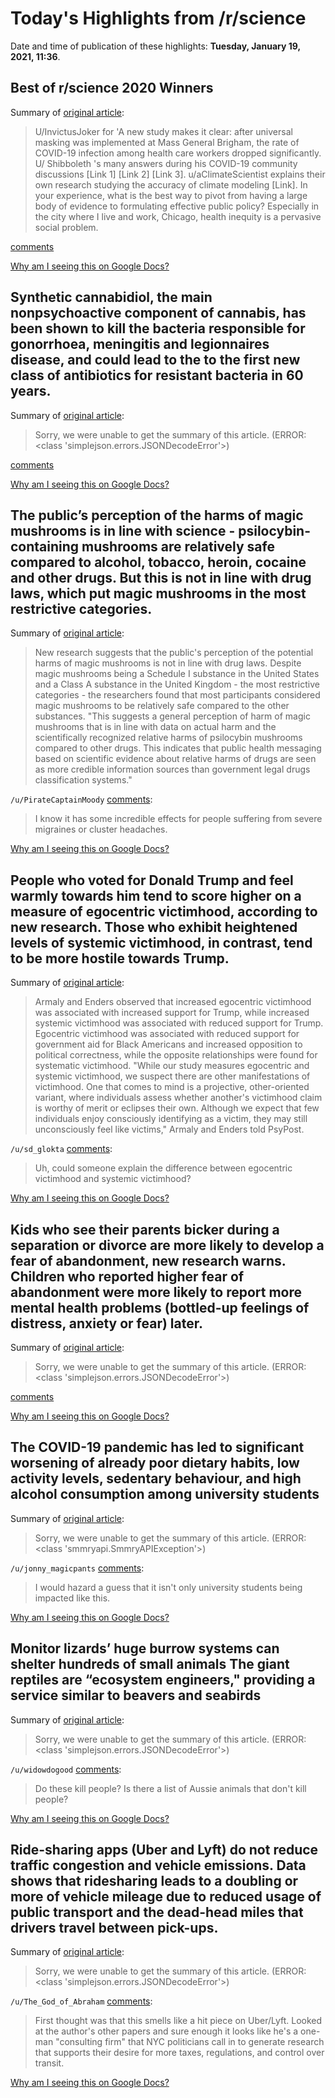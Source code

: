 # Today's Highlights from /r/science

Date and time of publication of these highlights: **Tuesday, January 19, 2021, 11:36**.

## Best of r/science 2020 Winners

Summary of [original article](https://www.reddit.com/r/science/comments/l0mle7/best_of_rscience_2020_winners/):

> U/InvictusJoker for 'A new study makes it clear: after universal masking was implemented at Mass General Brigham, the rate of COVID-19 infection among health care workers dropped significantly. U/ Shibboleth 's many answers during his COVID-19 community discussions [Link 1] [Link 2] [Link 3]. u/aClimateScientist explains their own research studying the accuracy of climate modeling [Link]. In your experience, what is the best way to pivot from having a large body of evidence to formulating effective public policy? Especially in the city where I live and work, Chicago, health inequity is a pervasive social problem.

[comments](https://www.reddit.com/r/science/comments/l0mle7/best_of_rscience_2020_winners/)

[Why am I seeing this on Google Docs?](https://docs.google.com/document/d/1Dc6We63vOXIZsc0op-Bt4abqkYjXzOigalQqFxmvvbM/edit?usp=sharing)

## Synthetic cannabidiol, the main nonpsychoactive component of cannabis, has been shown to kill the bacteria responsible for gonorrhoea, meningitis and legionnaires disease, and could lead to the to the first new class of antibiotics for resistant bacteria in 60 years.

Summary of [original article](https://imb.uq.edu.au/article/2021/01/establishing-antibiotic-potential-cannabis):

> Sorry, we were unable to get the summary of this article. (ERROR: <class 'simplejson.errors.JSONDecodeError'>)

[comments](https://www.reddit.com/r/science/comments/l0h9sh/synthetic_cannabidiol_the_main_nonpsychoactive/)

[Why am I seeing this on Google Docs?](https://docs.google.com/document/d/1Dc6We63vOXIZsc0op-Bt4abqkYjXzOigalQqFxmvvbM/edit?usp=sharing)

## The public’s perception of the harms of magic mushrooms is in line with science - psilocybin-containing mushrooms are relatively safe compared to alcohol, tobacco, heroin, cocaine and other drugs. But this is not in line with drug laws, which put magic mushrooms in the most restrictive categories.

Summary of [original article](https://www.psypost.org/2021/01/the-publics-perception-of-the-harms-of-magic-mushrooms-is-in-line-with-science-but-not-with-the-law-59167):

> New research suggests that the public's perception of the potential harms of magic mushrooms is not in line with drug laws. Despite magic mushrooms being a Schedule I substance in the United States and a Class A substance in the United Kingdom - the most restrictive categories - the researchers found that most participants considered magic mushrooms to be relatively safe compared to the other substances. "This suggests a general perception of harm of magic mushrooms that is in line with data on actual harm and the scientifically recognized relative harms of psilocybin mushrooms compared to other drugs. This indicates that public health messaging based on scientific evidence about relative harms of drugs are seen as more credible information sources than government legal drugs classification systems."

`/u/PirateCaptainMoody` [comments](https://www.reddit.com/r/science/comments/l0gu9i/the_publics_perception_of_the_harms_of_magic/):

> I know it has some incredible effects for people suffering from severe migraines or cluster headaches.

[Why am I seeing this on Google Docs?](https://docs.google.com/document/d/1Dc6We63vOXIZsc0op-Bt4abqkYjXzOigalQqFxmvvbM/edit?usp=sharing)

## People who voted for Donald Trump and feel warmly towards him tend to score higher on a measure of egocentric victimhood, according to new research. Those who exhibit heightened levels of systemic victimhood, in contrast, tend to be more hostile towards Trump.

Summary of [original article](https://www.psypost.org/2021/01/egocentric-victimhood-is-linked-to-support-for-trump-study-finds-59172):

> Armaly and Enders observed that increased egocentric victimhood was associated with increased support for Trump, while increased systemic victimhood was associated with reduced support for Trump. Egocentric victimhood was associated with reduced support for government aid for Black Americans and increased opposition to political correctness, while the opposite relationships were found for systematic victimhood. "While our study measures egocentric and systemic victimhood, we suspect there are other manifestations of victimhood. One that comes to mind is a projective, other-oriented variant, where individuals assess whether another's victimhood claim is worthy of merit or eclipses their own. Although we expect that few individuals enjoy consciously identifying as a victim, they may still unconsciously feel like victims," Armaly and Enders told PsyPost.

`/u/sd_glokta` [comments](https://www.reddit.com/r/science/comments/l0b91i/people_who_voted_for_donald_trump_and_feel_warmly/):

> Uh, could someone explain the difference between egocentric victimhood and systemic victimhood?

[Why am I seeing this on Google Docs?](https://docs.google.com/document/d/1Dc6We63vOXIZsc0op-Bt4abqkYjXzOigalQqFxmvvbM/edit?usp=sharing)

## Kids who see their parents bicker during a separation or divorce are more likely to develop a fear of abandonment, new research warns. Children who reported higher fear of abandonment were more likely to report more mental health problems (bottled-up feelings of distress, anxiety or fear) later.

Summary of [original article](https://www.upi.com/Health_News/2021/01/19/Separation-divorce-may-fuel-fear-of-abandonment-in-kids-study-says/5631611064655/):

> Sorry, we were unable to get the summary of this article. (ERROR: <class 'simplejson.errors.JSONDecodeError'>)

[comments](https://www.reddit.com/r/science/comments/l0n354/kids_who_see_their_parents_bicker_during_a/)

[Why am I seeing this on Google Docs?](https://docs.google.com/document/d/1Dc6We63vOXIZsc0op-Bt4abqkYjXzOigalQqFxmvvbM/edit?usp=sharing)

## The COVID-19 pandemic has led to significant worsening of already poor dietary habits, low activity levels, sedentary behaviour, and high alcohol consumption among university students

Summary of [original article](https://cdnsciencepub.com/doi/abs/10.1139/apnm-2020-0990):

> Sorry, we were unable to get the summary of this article. (ERROR: <class 'smmryapi.SmmryAPIException'>)

`/u/jonny_magicpants` [comments](https://www.reddit.com/r/science/comments/l00pqc/the_covid19_pandemic_has_led_to_significant/):

> I would hazard a guess that it isn't only university students being impacted like this.

[Why am I seeing this on Google Docs?](https://docs.google.com/document/d/1Dc6We63vOXIZsc0op-Bt4abqkYjXzOigalQqFxmvvbM/edit?usp=sharing)

## Monitor lizards’ huge burrow systems can shelter hundreds of small animals The giant reptiles are “ecosystem engineers," providing a service similar to beavers and seabirds

Summary of [original article](https://www.sciencenews.org/article/monitor-lizards-huge-burrow-systems-shelter-small-animals):

> Sorry, we were unable to get the summary of this article. (ERROR: <class 'simplejson.errors.JSONDecodeError'>)

`/u/widowdogood` [comments](https://www.reddit.com/r/science/comments/l0oyzv/monitor_lizards_huge_burrow_systems_can_shelter/):

> Do these kill people? Is there a list of Aussie animals that don't kill people?

[Why am I seeing this on Google Docs?](https://docs.google.com/document/d/1Dc6We63vOXIZsc0op-Bt4abqkYjXzOigalQqFxmvvbM/edit?usp=sharing)

## Ride-sharing apps (Uber and Lyft) do not reduce traffic congestion and vehicle emissions. Data shows that ridesharing leads to a doubling or more of vehicle mileage due to reduced usage of public transport and the dead-head miles that drivers travel between pick-ups.

Summary of [original article](https://www.sciencedirect.com/science/article/abs/pii/S0967070X20309525):

> Sorry, we were unable to get the summary of this article. (ERROR: <class 'simplejson.errors.JSONDecodeError'>)

`/u/The_God_of_Abraham` [comments](https://www.reddit.com/r/science/comments/l0o3k0/ridesharing_apps_uber_and_lyft_do_not_reduce/):

> First thought was that this smells like a hit piece on Uber/Lyft. Looked at the author's other papers and sure enough it looks like he's a one-man "consulting firm" that NYC politicians call in to generate research that supports their desire for more taxes, regulations, and control over transit.

[Why am I seeing this on Google Docs?](https://docs.google.com/document/d/1Dc6We63vOXIZsc0op-Bt4abqkYjXzOigalQqFxmvvbM/edit?usp=sharing)

